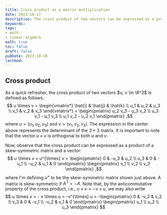 ```yaml
---
title: Cross product as a matrix multiplication
date: 2023-10-17
description: The cross product of two vectors can be expressed as a product of a skew-symmetric matrix and a vector.
keywords:
tags:
- math
- linear-algebra
math: true
toc: false
draft: false
pubDate: 2023-10-18
lastmod:
---
```


## Cross product

As a quick refresher, the cross product of two vectors $u, v \in \R^3$ is defined as follows:
$$
  u \times v = 
  \begin{vmatrix*}
    \hat{i} & \hat{j} & \hat{k} \\
    u_1 & u_2 & u_3 \\
    v_1 & v_2 & v_3
  \end{vmatrix*} =
  \begin{pmatrix}
    u_2 v_3 - u_3 v_2 \\
    u_3 v_1 - u_1 v_3 \\
    u_1 v_2 - u_2 v_1
  \end{pmatrix}
,$$
where $u = (u_1, u_2, u_3)$ and $v = (v_1, v_2, v_3)$. The expression in the center above represents the determinant of the $3 \times 3$ matrix. It is important to note that the vector $u \times v$ is orthogonal to both $u$ and $v$.

Now, observe that the cross product can be expressed as a product of a skew-symmetric matrix and a
vector:
$$
  u \times v = u^{\times} v = 
  \begin{pmatrix}
    0 & -u_3 & u_2 \\
    u_3 & 0 & -u_1 \\
    -u_2 & u_1 & 0
  \end{pmatrix} 
  \begin{pmatrix}
    v_1 \\
    v_2 \\
    v_3
  \end{pmatrix}
,$$
where I'm defining $u^{\times}$ to be the skew-symmetric matrix shown just above. A matrix is
skew-symmetric if $A^T = -A$. Note that, by the anticommutative property of the cross product, i.e.,
$u \times v = -v \times u$, we may also write
$$
  u \times v = - v \times u = -v^{\times} u =
  -\begin{pmatrix}
    0 & -v_3 & v_2 \\
    v_3 & 0 & -v_1 \\
    -v_2 & v_1 & 0
  \end{pmatrix} 
  \begin{pmatrix}
    u_1 \\
    u_2 \\
    u_3
  \end{pmatrix}
$$
